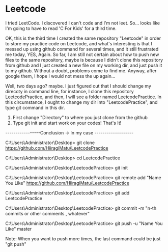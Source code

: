 # Leetcode
I tried LeetCode. I discovered I can't code and I'm not leet. So... looks like I'm going to have to read 'C For Kids' for a third time.

OK, this is the third time I created the same repository "Leetcode" in order to store my practice code on Leetcode, and what's interesting is that I messed up using github command for several times, and it still frustrated me today, YES, Again. So far, I am still not certain about how to push new files to the same repository, maybe is because I didn't clone this repository from github and I just created a new file on my working dir, and just push it to my github. Without a doubt, problems come to find me. Anyway, after google them, I hope I would not mess the up again...

Well, two days ago? maybe. I just figured out that I should change my direcoty in command line, for instance, I clone this repository LeetcodePractice, and then, I will see a folder named LeetcodePractice. In this circumstance, I ought to change my dir into "LeetcodePractice", and type git command in this dir. 

1. First change "Directory" to where you just clone from the github 
2. Type git init and start work on your codes! That's It! 

-----------------Conclusion ->  In my case -------------------

C:\Users\Administrator\Desktop> git clone https://github.com/HiiragiMatu/LeetcodePractice 

C:\Users\Administrator\Desktop> cd LeetcodePractice

C:\Users\Administrator\Desktop\LeetcodePractice> git init

C:\Users\Administrator\Desktop\LeetcodePractice> git remote add "Name You Like" https://github.com/HiiragiMatu/LeetcodePractice

C:\Users\Administrator\Desktop\LeetcodePractice> git add LeetcodePractice

C:\Users\Administrator\Desktop\LeetcodePractice> git commit -m "n-th commits or other comments , whatever"

C:\Users\Administrator\Desktop\LeetcodePractice> git push -u "Name You Like" master

Note: When you want to push more times, the last command could be just "git push"
